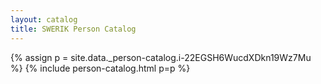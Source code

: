 ```yaml
---
layout: catalog
title: SWERIK Person Catalog
---
```

{% assign p = site.data._person-catalog.i-22EGSH6WucdXDkn19Wz7Mu %}
{% include person-catalog.html p=p %}

